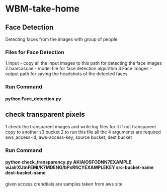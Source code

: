 # WBM-take-home
## Face Detection
Detecting faces from the images with group of people
### Files for Face Detection
 1.Input - copy all the input images to this path for detecting the face images
 2.haarcascae - model file for face detection algorithm
 3.Face Images - output path for saving the headshots of the detected faces 
 
### Run Command
#### python Face_detection.py

## check transparent pixels
1.check the transparent images and write log files for it if not transparent copy to another s3 bucket
2.to run this file all the 4 arguments are required aws_access-id, aws-access-key, source bucket, dest bucket

### Run Command
#### python check_transparency.py AKIAIOSFODNN7EXAMPLE wJalrXUtnFEMI/K7MDENG/bPxRfiCYEXAMPLEKEY src-bucket-name dest-bucket-name
given access crendtials are samples taken from aws site

  
